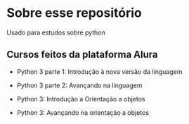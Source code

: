 # Sobre esse repositório

Usado para estudos sobre python

## Cursos feitos da plataforma Alura

- Python 3 parte 1: Introdução à nova versão da linguagem

- Python 3 parte 2: Avançando na linguagem

- Python 3: Introdução a Orientação a objetos

- Python 3: Avançando na orientação a objetos


